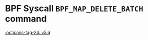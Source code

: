 # BPF Syscall `BPF_MAP_DELETE_BATCH` command

<!-- [FEATURE_TAG](BPF_MAP_DELETE_BATCH) -->
[:octicons-tag-24: v5.6](https://github.com/torvalds/linux/commit/aa2e93b8e58e18442edfb2427446732415bc215e)
<!-- [/FEATURE_TAG] -->

<!-- TODO -->
